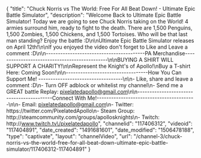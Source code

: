 {
    "title": "Chuck Norris vs The World: Free For All Beat Down! - Ultimate Epic Battle Simulator",
    "description": "Welcome Back to Ultimate Epic Battle Simulator!  Today we are going to see Chuck Norris taking on the World! 4 armies surround him, ready to fight to the death.  There are 1,500 Penguins, 1,500 Zombies, 1,500 Chickens, and 1,500 Tortoises.  Who will be that last man standing? Enjoy the battle :D\n\nUltimate Epic Battle Simulator releases on April 12th!\n\nIf you enjoyed the video don't forget to Like and Leave a comment :D\n\n-----------------------------------------PA Merchandise----------------------------------------------\n\nBUYING A SHIRT WILL SUPPORT A CHARITY!\n\nRepresent the Knight's of Apollo!\nBuy a T-shirt Here: Coming Soon!\n\n----------------------------------How You Can Support Me! -----------------------------------\n\n- Like, share and leave a comment :D\n- Turn OFF adblock or whitelist my channel\n- Send me a GREAT battle Replay: pixelatedapollo@gmail.com\n\n------------------------------------------Connect With Me!-----------------------------------------\n\n- Email: pixelatedapollo@gmail.com\n- Twitter: https:\/\/twitter.com\/PixelatedApollo\n- Steam Group:  http:\/\/steamcommunity.com\/groups\/apollosknights\n- Twitch: http:\/\/www.twitch.tv\/pixelatedapollo",
    "channelid": "117406312",
    "videoid": "117404891",
    "date_created": "1491681601",
    "date_modified": "1506478188",
    "type": "captivate",
    "layout": "channelVideo",
    "url": "\/channel-3\/chuck-norris-vs-the-world-free-for-all-beat-down-ultimate-epic-battle-simulator\/117406312-117404891"
}